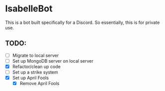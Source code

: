 # IsabelleBot

This is a bot built specifically for a Discord.  So essentially, this is for private use.

## TODO:
- [ ] Migrate to local server
- [ ] Set up MongoDB server on local server
- [X] Refactor/clean up code
- [ ] Set up a strike system
- [X] Set up April Fools
    - [X] Remove April Fools